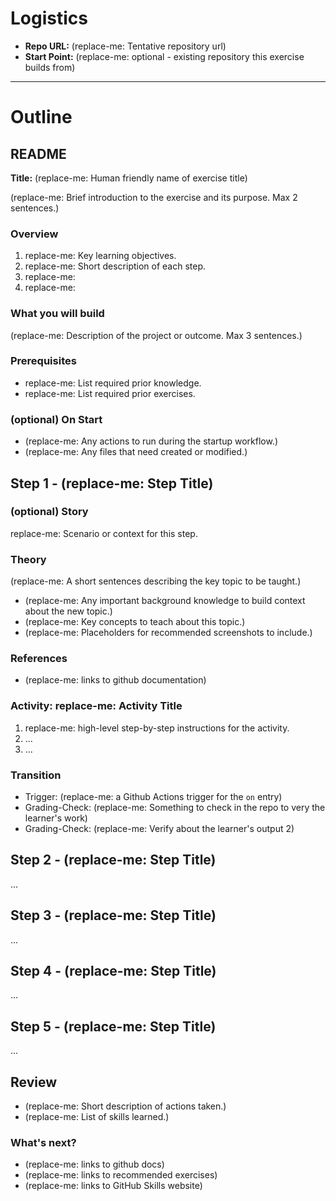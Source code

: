 # Logistics

<!--
This file is not meant to be stored in the final exercise repository.
It is meant to help design a well-structured exercise.
-->

<!-- Important Context, critical dates, related releases, other special notes, etc. -->

- **Repo URL:** (replace-me: Tentative repository url)
- **Start Point:** (replace-me: optional - existing repository this exercise builds from)

---

# Outline

## README

**Title:** (replace-me: Human friendly name of exercise title)

(replace-me: Brief introduction to the exercise and its purpose. Max 2 sentences.)

### Overview

1. replace-me: Key learning objectives.
2. replace-me: Short description of each step.
3. replace-me:
4. replace-me:

### What you will build

(replace-me: Description of the project or outcome. Max 3 sentences.)

### Prerequisites

- replace-me: List required prior knowledge.
- replace-me: List required prior exercises.

### (optional) On Start

<!--
Any automation to be added during the 'start-exercise' workflow that will help prepare the exercise. Nothing manual.
-->

- (replace-me: Any actions to run during the startup workflow.)
- (replace-me: Any files that need created or modified.)

## Step 1 - (replace-me: Step Title)

### (optional) Story

replace-me: Scenario or context for this step.

### Theory

(replace-me: A short sentences describing the key topic to be taught.)

- (replace-me: Any important background knowledge to build context about the new topic.)
- (replace-me: Key concepts to teach about this topic.)
- (replace-me: Placeholders for recommended screenshots to include.)

### References

- (replace-me: links to github documentation)

### Activity: replace-me: Activity Title

1. replace-me: high-level step-by-step instructions for the activity.
2. ...
3. ...

### Transition

<!--
- What will be monitored about the user's progress to trigger a GitHub Actions workflow.
- The workflow's steps will check the learner's work, such as checking file content, commit history, an active URL, etc. and if all pass, the next learning step will be shared.
-->

- Trigger: (replace-me: a Github Actions trigger for the `on` entry)
- Grading-Check: (replace-me: Something to check in the repo to very the learner's work)
- Grading-Check: (replace-me: Verify about the learner's output 2)

## Step 2 - (replace-me: Step Title)

...

## Step 3 - (replace-me: Step Title)

...

## Step 4 - (replace-me: Step Title)

...

## Step 5 - (replace-me: Step Title)

...

## Review

- (replace-me: Short description of actions taken.)
- (replace-me: List of skills learned.)

### What's next?

- (replace-me: links to github docs)
- (replace-me: links to recommended exercises)
- (replace-me: links to GitHub Skills website)

